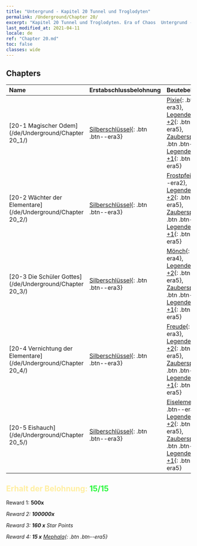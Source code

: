 ```yaml
---
title: "Untergrund - Kapitel 20 Tunnel und Troglodyten"
permalink: /Underground/Chapter 20/
excerpt: "Kapitel 20 Tunnel und Troglodyten. Era of Chaos  Untergrund - Kapitel 20. Tunnel und Troglodyten"
last_modified_at: 2021-04-11
locale: de
ref: "Chapter 20.md"
toc: false
classes: wide
---
```


## Chapters

  | Name |  Erstabschlussbelohnung | Beutebelohnung |
  |:------------|:------------|:------------| 
  | [20-1 Magischer Odem](/de/Underground/Chapter 20_1/) | [Silberschlüssel](/de/Items/con_693/){: .btn .btn--era3} | [Pixie](/de/Items/unt_262/){: .btn .btn--era3}, [Legendenzertifikat +2](/de/Items/mat_81/){: .btn .btn--era5}, [Zauberspruchrollen](/de/Items/con_694/){: .btn .btn--era3}, [Legendenzertifikat +1](/de/Items/mat_74/){: .btn .btn--era5} |
  | [20-2 Wächter der Elementare](/de/Underground/Chapter 20_2/) | [Silberschlüssel](/de/Items/con_693/){: .btn .btn--era3} | [Frostpfeil](/de/Items/her_431/){: .btn .btn--era2}, [Legendenzertifikat +2](/de/Items/mat_81/){: .btn .btn--era5}, [Zauberspruchrollen](/de/Items/con_694/){: .btn .btn--era3}, [Legendenzertifikat +1](/de/Items/mat_74/){: .btn .btn--era5} |
  | [20-3 Die Schüler Gottes](/de/Underground/Chapter 20_3/) | [Silberschlüssel](/de/Items/con_693/){: .btn .btn--era3} | [Mönch](/de/Items/unt_194/){: .btn .btn--era4}, [Legendenzertifikat +2](/de/Items/mat_81/){: .btn .btn--era5}, [Zauberspruchrollen](/de/Items/con_694/){: .btn .btn--era3}, [Legendenzertifikat +1](/de/Items/mat_74/){: .btn .btn--era5} |
  | [20-4 Vernichtung der Elementare](/de/Underground/Chapter 20_4/) | [Silberschlüssel](/de/Items/con_693/){: .btn .btn--era3} | [Freude](/de/Items/her_424/){: .btn .btn--era3}, [Legendenzertifikat +2](/de/Items/mat_81/){: .btn .btn--era5}, [Zauberspruchrollen](/de/Items/con_694/){: .btn .btn--era3}, [Legendenzertifikat +1](/de/Items/mat_74/){: .btn .btn--era5} |
  | [20-5 Eishauch](/de/Underground/Chapter 20_5/) | [Silberschlüssel](/de/Items/con_693/){: .btn .btn--era3} | [Eiselementar](/de/Items/unt_264/){: .btn .btn--era4}, [Legendenzertifikat +2](/de/Items/mat_81/){: .btn .btn--era5}, [Zauberspruchrollen](/de/Items/con_694/){: .btn .btn--era3}, [Legendenzertifikat +1](/de/Items/mat_74/){: .btn .btn--era5} |


## <span style="color: #ffeea0">Erhalt der Belohnung: </span><span style="color: #27f73a">15/15</span>

 Reward 1:  **500x** <i class="fas fa-gem"/>

 Reward 2:  **100000x** <i class="fas fa-coins"/>

 Reward 3: **160 x** Star Points

 Reward 4: **15 x** [Mephala](/de/Items/her_367/){: .btn .btn--era5}

